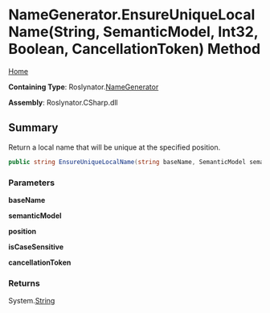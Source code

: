 # NameGenerator\.EnsureUniqueLocalName\(String, SemanticModel, Int32, Boolean, CancellationToken\) Method

[Home](../../../README.md)

**Containing Type**: Roslynator\.[NameGenerator](../README.md)

**Assembly**: Roslynator\.CSharp\.dll

## Summary

Return a local name that will be unique at the specified position\.

```csharp
public string EnsureUniqueLocalName(string baseName, SemanticModel semanticModel, int position, bool isCaseSensitive = true, CancellationToken cancellationToken = default(CancellationToken))
```

### Parameters

**baseName**

**semanticModel**

**position**

**isCaseSensitive**

**cancellationToken**

### Returns

System\.[String](https://docs.microsoft.com/en-us/dotnet/api/system.string)

